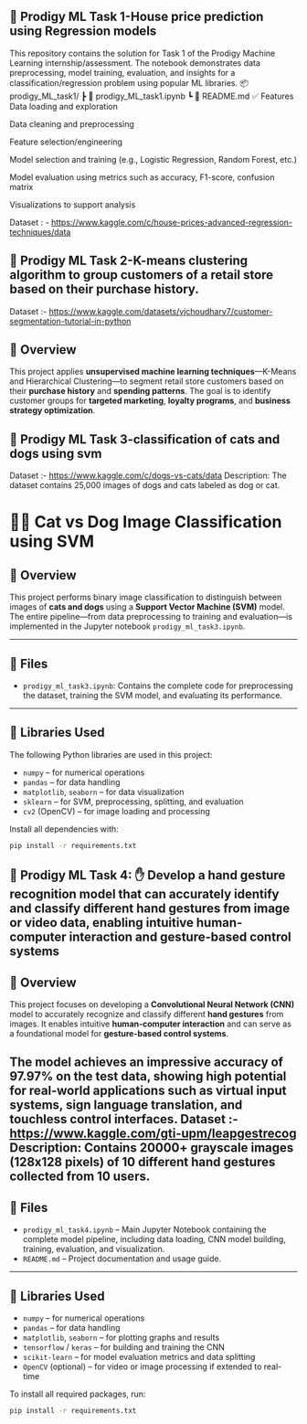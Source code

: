 ## 🧠 Prodigy ML Task 1-House price prediction using Regression models
This repository contains the solution for Task 1 of the Prodigy Machine Learning internship/assessment. The notebook demonstrates data preprocessing, model training, evaluation, and insights for a classification/regression problem using popular ML libraries.
📦prodigy_ML_task1/
 ┣ 📜 prodigy_ML_task1.ipynb
 ┗ 📜 README.md
✅ Features
Data loading and exploration

Data cleaning and preprocessing

Feature selection/engineering

Model selection and training (e.g., Logistic Regression, Random Forest, etc.)

Model evaluation using metrics such as accuracy, F1-score, confusion matrix

Visualizations to support analysis

Dataset : - https://www.kaggle.com/c/house-prices-advanced-regression-techniques/data

## 🧠 Prodigy ML Task 2-K-means clustering algorithm to group customers of a retail store based on their purchase history.
Dataset :- https://www.kaggle.com/datasets/vjchoudhary7/customer-segmentation-tutorial-in-python
## 📂 Overview

This project applies **unsupervised machine learning techniques**—K-Means and Hierarchical Clustering—to segment retail store customers based on their **purchase history** and **spending patterns**. The goal is to identify customer groups for **targeted marketing**, **loyalty programs**, and **business strategy optimization**.


## 🧠 Prodigy ML Task 3-classification of cats and dogs using svm
Dataset :- https://www.kaggle.com/c/dogs-vs-cats/data
Description: The dataset contains 25,000 images of dogs and cats labeled as dog or cat.
# 🐶🐱 Cat vs Dog Image Classification using SVM

## 📂 Overview

This project performs binary image classification to distinguish between images of **cats and dogs** using a **Support Vector Machine (SVM)** model. The entire pipeline—from data preprocessing to training and evaluation—is implemented in the Jupyter notebook `prodigy_ml_task3.ipynb`.

---

## 📁 Files

- `prodigy_ml_task3.ipynb`: Contains the complete code for preprocessing the dataset, training the SVM model, and evaluating its performance.

---

## 🧰 Libraries Used

The following Python libraries are used in this project:

- `numpy` – for numerical operations
- `pandas` – for data handling
- `matplotlib`, `seaborn` – for data visualization
- `sklearn` – for SVM, preprocessing, splitting, and evaluation
- `cv2` (OpenCV) – for image loading and processing

Install all dependencies with:

```bash
pip install -r requirements.txt

```
## 🧠 Prodigy ML Task 4: ✋ Develop a hand gesture recognition model that can accurately identify and classify different hand gestures from image or video data, enabling intuitive human-computer interaction and gesture-based control systems

## 📂 Overview

This project focuses on developing a **Convolutional Neural Network (CNN)** model to accurately recognize and classify different **hand gestures** from images. It enables intuitive **human-computer interaction** and can serve as a foundational model for **gesture-based control systems**.

The model achieves an impressive **accuracy of 97.97%** on the test data, showing high potential for real-world applications such as virtual input systems, sign language translation, and touchless control interfaces.
Dataset :-  https://www.kaggle.com/gti-upm/leapgestrecog
Description: Contains 20000+ grayscale images (128x128 pixels) of 10 different hand gestures collected from 10 users.
---

## 📁 Files

- `prodigy_ml_task4.ipynb` – Main Jupyter Notebook containing the complete model pipeline, including data loading, CNN model building, training, evaluation, and visualization.
- `README.md` – Project documentation and usage guide.

---

## 🧰 Libraries Used

- `numpy` – for numerical operations  
- `pandas` – for data handling  
- `matplotlib`, `seaborn` – for plotting graphs and results  
- `tensorflow` / `keras` – for building and training the CNN  
- `scikit-learn` – for model evaluation metrics and data splitting  
- `OpenCV` (optional) – for video or image processing if extended to real-time

To install all required packages, run:

```bash
pip install -r requirements.txt
```




